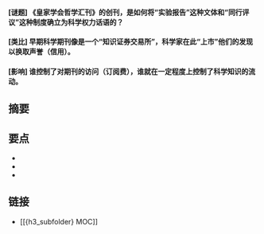 #### [谜题] 《皇家学会哲学汇刊》的创刊，是如何将“实验报告”这种文体和“同行评议”这种制度确立为科学权力话语的？


#### [类比] 早期科学期刊像是一个“知识证券交易所”，科学家在此“上市”他们的发现以换取声誉（信用）。


#### [影响] 谁控制了对期刊的访问（订阅费），谁就在一定程度上控制了科学知识的流动。


## 摘要


## 要点

- 
- 
- 

## 链接

- [[{h3_subfolder} MOC]]
